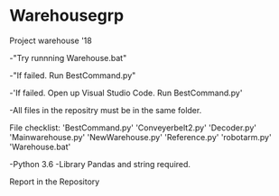 # Warehousegrp
Project warehouse '18

-"Try runnning Warehouse.bat"

-"If failed. Run BestCommand.py"

-'If failed. Open up Visual Studio Code. Run BestCommand.py'

-All files in the repositry must be in the same folder.

File checklist:
'BestCommand.py'
'Conveyerbelt2.py'
'Decoder.py'
'Mainwarehouse.py'
'NewWarehouse.py'
'Reference.py'
'robotarm.py'
'Warehouse.bat'

-Python 3.6
-Library Pandas and string required.

Report in the Repository


